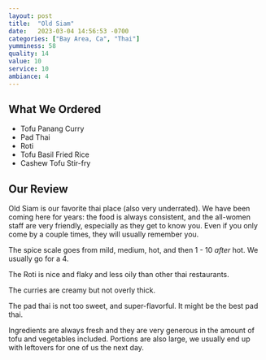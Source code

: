 ```yaml
---
layout: post
title:  "Old Siam"
date:   2023-03-04 14:56:53 -0700
categories: ["Bay Area, Ca", "Thai"]
yumminess: 58
quality: 14
value: 10
service: 10
ambiance: 4
---
```


## What We Ordered
* Tofu Panang Curry
* Pad Thai
* Roti
* Tofu Basil Fried Rice
* Cashew Tofu Stir-fry

## Our Review
Old Siam is our favorite thai place (also very underrated). We have been coming here for years: the food is always consistent, and the all-women staff are very friendly, especially as they get to know you. Even if you only come by a couple times, they will usually remember you.

The spice scale goes from mild, medium, hot, and then 1 - 10 *after* hot. We usually go for a 4.

The Roti is nice and flaky and less oily than other thai restaurants.

The curries are creamy but not overly thick.

The pad thai is not too sweet, and super-flavorful. It might be the best pad thai.

Ingredients are always fresh and they are very generous in the amount of tofu and vegetables included. Portions are also large, we usually end up with leftovers for one of us the next day.
